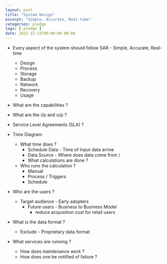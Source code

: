 ```yaml
---
layout: post
title: "System Design"
excerpt: "Simple, Accurate, Real-time"
categories: pledge
tags: [ pledge ]
date: 2022-12-22T00:00:00-00:00
---
```


* Every aspect of the system should follow SAR - Simple, Accurate, Real-time
  * Design
  * Process
  * Storage
  * Backup
  * Network
  * Recovery
  * Usage

* What are the capabilities ?
* What are the i/p and o/p ?
* Service Level Agreements (SLA) ?
* Time Diagram
  * What time does ?
    * Schedule Data -  Time of Input data arrive
    * Data Source - Where does data come from / 
    * What calculations are done ?
  * Who runs the calculation ?
    * Manual
    * Process / Triggers
    * Schedule
* Who are the users ?
  * Target audience - Early adopters
    * Future users - Business to Business Model 
      * reduce acquisition cost for retail users
* What is the data format ?
  * Exclude - Proprietary data format
* What services are running ?
  * How does maintenance work ?
  * How does one be notified of failure ?
  
